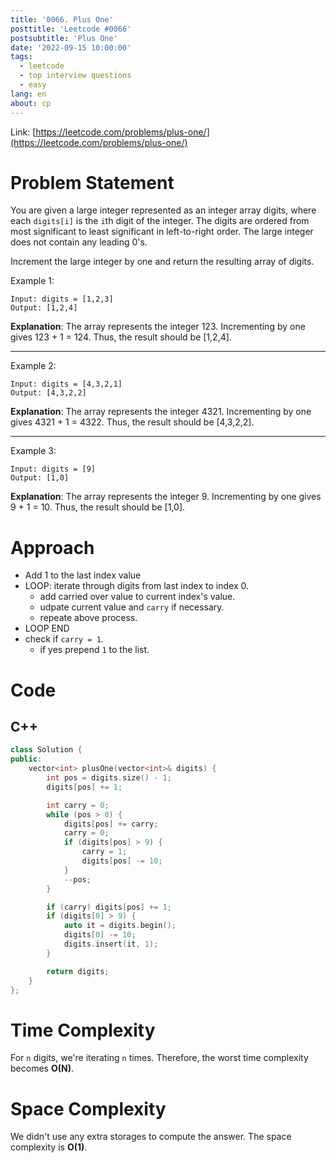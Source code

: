 ```yaml
---
title: '0066. Plus One'
posttitle: 'Leetcode #0066'
postsubtitle: 'Plus One'
date: '2022-09-15 10:00:00'
tags:
  - leetcode
  - top interview questions
  - easy
lang: en
about: cp
---
```


Link: [https://leetcode.com/problems/plus-one/](https://leetcode.com/problems/plus-one/)

# Problem Statement

You are given a large integer represented as an integer array digits, where each `digits[i]` is the `i`th digit of the integer. The digits are ordered from most significant to least significant in left-to-right order. The large integer does not contain any leading 0's.

Increment the large integer by one and return the resulting array of digits.

Example 1:

```text
Input: digits = [1,2,3]
Output: [1,2,4]
```

**Explanation**: The array represents the integer 123.
Incrementing by one gives 123 + 1 = 124.
Thus, the result should be [1,2,4].

---

Example 2:

```text
Input: digits = [4,3,2,1]
Output: [4,3,2,2]
```

**Explanation**: The array represents the integer 4321.
Incrementing by one gives 4321 + 1 = 4322.
Thus, the result should be [4,3,2,2].

---

Example 3:

```text
Input: digits = [9]
Output: [1,0]
```

**Explanation**: The array represents the integer 9.
Incrementing by one gives 9 + 1 = 10.
Thus, the result should be [1,0].

# Approach

- Add 1 to the last index value
- LOOP: iterate through digits from last index to index 0.
  - add carried over value to current index's value.
  - udpate current value and `carry` if necessary.
  - repeate above process.
- LOOP END
- check if `carry = 1`.
  - if yes prepend `1` to the list.

# Code

## C++

```cpp
class Solution {
public:
    vector<int> plusOne(vector<int>& digits) {
        int pos = digits.size() - 1;
        digits[pos] += 1;

        int carry = 0;
        while (pos > 0) {
            digits[pos] += carry;
            carry = 0;
            if (digits[pos] > 9) {
                carry = 1;
                digits[pos] -= 10;
            }
            --pos;
        }

        if (carry) digits[pos] += 1;
        if (digits[0] > 9) {
            auto it = digits.begin();
            digits[0] -= 10;
            digits.insert(it, 1);
        }

        return digits;
    }
};
```

# Time Complexity

For `n` digits, we're iterating `n` times. Therefore, the worst time complexity becomes **O(N)**.

# Space Complexity

We didn't use any extra storages to compute the answer. The space complexity is **O(1)**.
